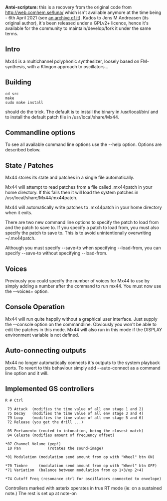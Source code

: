 **Anté-scriptum:** this is a recovery from the original code from http://web.comhem.se/luna/ which isn't available anymore at the time being - 6th April 2021 (see [an archive of it](https://web.archive.org/web/20190205234526/http://web.comhem.se/luna/)).
Kudos to Jens M Andreasen  (its original author), it's been released under a GPLv2+ licence, hence it's available for the community to maintain/develop/fork it under the same terms.




Intro
-----

Mx44 is a multichannel polyphonic synthesizer, loosely based on FM-synthesis, with a Klingon approach to oscillators...



Building
--------

```
cd src
make
sudo make install
```

should do the trick. The default is to install the binary in /usr/local/bin/ and to install the default patch file in /usr/local/share/Mx44.



Commandline options
-------------------

To see all available command line options use the --help option.
Options are described below.



State / Patches
---------------
Mx44 stores its state and patches in a single file automatically.

Mx44 will attempt to read patches from a file called .mx44patch in your home directory. If this fails then it will load the system patches in /usr/local/share/Mx44/mx44patch.

Mx44 will automatically write patches to .mx44patch in your home directory when it exits.

There are two new command line options to specify the patch to load from and the patch to save to. If you specify a patch to load from, you must also specify the patch to save to. This is
to avoid unintentionally overwriting ~/.mx44patch.

Although you must specify --save-to when specifying --load-from, you can specify --save-to without specifying --load-from.



Voices
------

Previously you could specify the number of voices for Mx44 to use by simply adding a number after the command to run mx44. You must now use the --voices= option.



Console Operation
-----------------

Mx44 will run quite happily without a graphical user interface. Just supply the --console option on the commandline. Obviously you won't be able to edit the patches in this mode. Mx44 will
also run in this mode if the DISPLAY environment variable is not defined.



Auto-connecting outputs
-----------------------

Mx44 no longer automatically connects it's outputs to the system playback ports. To revert to this behaviour simply add --auto-connect as a command line option and it will.



Implemented GS controllers
--------------------------

```
R # Ctrl

 73 Attack  (modifies the time value of all env stage 1 and 2)
 75 Decay   (modifies the time value of all env stage 3 and 4)
 79 Loop    (modifies the time value of all env stage 5 and 6)
 72 Release (you get the drill ...)

 05 Portamento (routed to intonation, being the closest match)
 94 Celeste (modifies amount of frequency offset)

*07 Channel Volume (yep!)
 10 Pan            (rotates the sound-image)

*01 Modulation (modulation send amount from op with "Wheel" btn ON)

*70 Timbre     (modulation send amount from op with "Wheel" btn OFF)
*71 Variation  (balance between modulation from op 1+3/op 2+4)

*74 Cutoff Freq (resonance ctrl for oscillators connected to envelope)
```

Controllers marked with asterix operates in true RT mode (ie: on a sustained note.) The rest is set up at note-on
